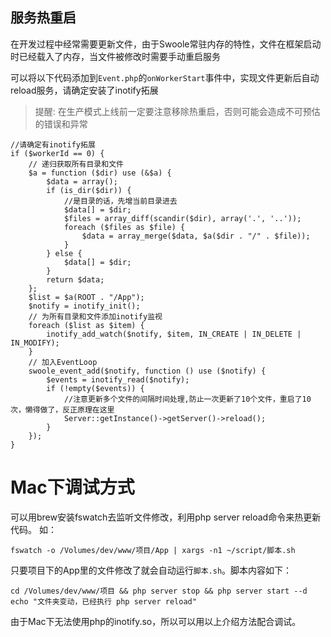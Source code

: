 服务热重启
------

在开发过程中经常需要更新文件，由于Swoole常驻内存的特性，文件在框架启动时已经载入了内存，当文件被修改时需要手动重启服务

可以将以下代码添加到`Event.php`的`onWorkerStart`事件中，实现文件更新后自动reload服务，请确定安装了inotify拓展

> 提醒: 在生产模式上线前一定要注意移除热重启，否则可能会造成不可预估的错误和异常

```
//请确定有inotify拓展
if ($workerId == 0) {
    // 递归获取所有目录和文件
    $a = function ($dir) use (&$a) {
        $data = array();
        if (is_dir($dir)) {
            //是目录的话，先增当前目录进去
            $data[] = $dir;
            $files = array_diff(scandir($dir), array('.', '..'));
            foreach ($files as $file) {
                $data = array_merge($data, $a($dir . "/" . $file));
            }
        } else {
            $data[] = $dir;
        }
        return $data;
    };
    $list = $a(ROOT . "/App");
    $notify = inotify_init();
    // 为所有目录和文件添加inotify监视
    foreach ($list as $item) {
        inotify_add_watch($notify, $item, IN_CREATE | IN_DELETE | IN_MODIFY);
    }
    // 加入EventLoop
    swoole_event_add($notify, function () use ($notify) {
        $events = inotify_read($notify);
        if (!empty($events)) {
            //注意更新多个文件的间隔时间处理,防止一次更新了10个文件，重启了10次，懒得做了，反正原理在这里
            Server::getInstance()->getServer()->reload();
        }
    });
}
```

# Mac下调试方式
可以用brew安装fswatch去监听文件修改，利用php server reload命令来热更新代码。
如：
```
fswatch -o /Volumes/dev/www/项目/App | xargs -n1 ~/script/脚本.sh
```
只要项目下的App里的文件修改了就会自动运行`脚本.sh`。脚本内容如下：
```
cd /Volumes/dev/www/项目 && php server stop && php server start --d
echo "文件夹变动，已经执行 php server reload"
```
由于Mac下无法使用php的inotify.so，所以可以用以上介绍方法配合调试。


<script>
    var _hmt = _hmt || [];
    (function() {
        var hm = document.createElement("script");
        hm.src = "https://hm.baidu.com/hm.js?4c8d895ff3b25bddb6fa4185c8651cc3";
        var s = document.getElementsByTagName("script")[0];
        s.parentNode.insertBefore(hm, s);
    })();
</script>
<script>
(function(){
    var bp = document.createElement('script');
    var curProtocol = window.location.protocol.split(':')[0];
    if (curProtocol === 'https') {
        bp.src = 'https://zz.bdstatic.com/linksubmit/push.js';        
    }
    else {
        bp.src = 'http://push.zhanzhang.baidu.com/push.js';
    }
    var s = document.getElementsByTagName("script")[0];
    s.parentNode.insertBefore(bp, s);
})();
</script>